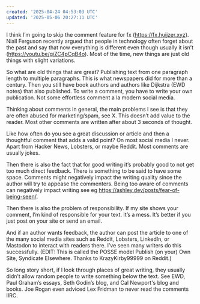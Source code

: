 ```yaml
---
created: '2025-04-24 04:53:03 UTC'
updated: '2025-05-06 20:27:11 UTC'
---
```


I think I’m going to skip the comment feature for fx (<https://fx.huijzer.xyz>). Niall Ferguson recently argued that people in technology often forget about the past and say that now everything is different even though usually it isn’t (<https://youtu.be/giZC4pCqB4o>). Most of the time, new things are just old things with slight variations.

So what are old things that are great? Publishing text from one paragraph length to multiple paragraphs. This is what newspapers did for more than a century. Then you still have book authors and authors like Dijkstra (EWD notes) that also published. To write a comment, you have to write your own publication. Not some effortless comment a la modern social media.

Thinking about comments in general, the main problems I see is that they are often abused for marketing/spam, see X. This doesn’t add value to the reader. Most other comments are written after about 3 seconds of thought.

Like how often do you see a great discussion or article and then a thoughtful comment that adds a valid point? On most social media I never. Apart from Hacker News, Lobsters, or maybe Reddit. Most comments are usually jokes.

Then there is also the fact that for good writing it’s probably good to not get too much direct feedback. There is something to be said to have some space. Comments might negatively impact the writing quality since the author will try to appease the commenters. Being too aware of comments can negatively impact writing see eg <https://ashley.dev/posts/fear-of-being-seen/>.

Then there is also the problem of responsibility. If my site shows your comment, I’m kind of responsible for your text. It’s a mess. It’s better if you just post on your site or send an email.

And if an author wants feedback, the author can post the article to one of the many social media sites such as Reddit, Lobsters, LinkedIn, or Mastodon to interact with readers there. I’ve seen many writers do this successfully. (EDIT: This is called the POSSE model Publish (on your) Own Site, Syndicate Elsewhere. Thanks to KrazyKirby99999 on Reddit.)

So long story short, if I look through places of great writing, they usually didn’t allow random people to write something below the text. See EWD, Paul Graham’s essays, Seth Godin’s blog, and Cal Newport's blog and books. Joe Rogan even adviced Lex Fridman to never read the comments IIRC.

